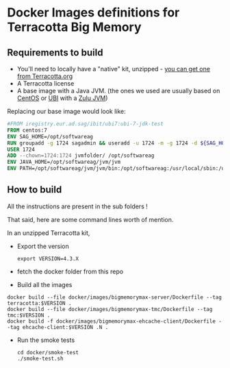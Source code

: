 # Docker Images definitions for Terracotta Big Memory

## Requirements to build

* You'll need to locally have a "native" kit, unzipped - [you can get one from Terracotta.org](http://www.terracotta.org/downloads/)
* A Terracotta license  
* A base image with a Java JVM. (the ones we used are usually based on [CentOS](https://hub.docker.com/_/centos) or [UBI](https://www.redhat.com/en/blog/introducing-red-hat-universal-base-image) with a [Zulu JVM](https://www.azul.com/downloads/zulu-community/))

Replacing our base image would look like:

```dockerfile
#FROM iregistry.eur.ad.sag/ibit/ubi7:ubi-7-jdk-test
FROM centos:7
ENV SAG_HOME=/opt/softwareag     
RUN groupadd -g 1724 sagadmin && useradd -u 1724 -m -g 1724 -d ${SAG_HOME} -c "SoftwareAG Admin" sagadmin && mkdir -p ${SAG_HOME} && chown 1724:1724 ${SAG_HOME} && chmod 775 ${SAG_HOME}
USER 1724              
ADD --chown=1724:1724 jvmfolder/ /opt/softwareag           
ENV JAVA_HOME=/opt/softwareag/jvm/jvm
ENV PATH=/opt/softwareag/jvm/jvm/bin:/opt/softwareag:/usr/local/sbin:/usr/local/bin:/usr/sbin:/usr/bin:/sbin:/bin               
```


## How to build

All the instructions are present in the sub folders !

That said, here are some command lines worth of mention.

In an unzipped Terracotta kit,

* Export the version

      export VERSION=4.3.X

* fetch the docker folder from this repo

* Build all the images

```
docker build --file docker/images/bigmemorymax-server/Dockerfile --tag terracotta:$VERSION .
docker build --file docker/images/bigmemorymax-tmc/Dockerfile --tag tmc:$VERSION .
docker build -f docker/images/bigmemorymax-ehcache-client/Dockerfile --tag ehcache-client:$VERSION .N .
```

* Run the smoke tests

      cd docker/smoke-test
      ./smoke-test.sh

